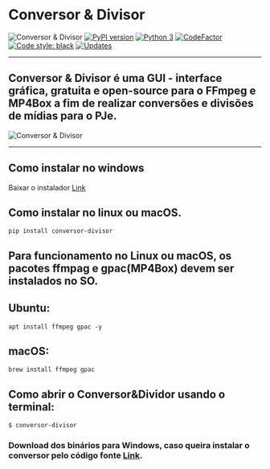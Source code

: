 # Conversor & Divisor
![Conversor & Divisor](https://github.com/hadtrindade/conversor-e-divisor/workflows/Conversor%20&%20Divisor/badge.svg)
[![PyPI version](https://badge.fury.io/py/conversor-divisor.svg)](https://badge.fury.io/py/conversor-divisor)
[![Python 3](https://pyup.io/repos/github/hadtrindade/conversor-e-divisor/python-3-shield.svg)](https://pyup.io/repos/github/hadtrindade/conversor-e-divisor/)
[![CodeFactor](https://www.codefactor.io/repository/github/hadtrindade/conversor-e-divisor/badge)](https://www.codefactor.io/repository/github/hadtrindade/conversor-e-divisor)
[![Code style: black](https://img.shields.io/badge/code%20style-black-000000.svg)](https://github.com/psf/black)
[![Updates](https://pyup.io/repos/github/hadtrindade/conversor-e-divisor/shield.svg)](https://pyup.io/repos/github/hadtrindade/conversor-e-divisor/)

---

## Conversor & Divisor é uma GUI  - interface gráfica, gratuita e open-source para o FFmpeg e MP4Box a fim de realizar conversões e divisões de mídias para o PJe.


![Conversor & Divisor](https://i.imgur.com/whAnUwb.gif)


---

## Como instalar no windows
Baixar o instalador [Link](https://github.com/hadtrindade/conversor-e-divisor/releases)


## Como instalar no linux ou macOS.

    pip install conversor-divisor

## Para funcionamento no Linux ou macOS, os pacotes ffmpag e gpac(MP4Box) devem ser instalados no SO.

## Ubuntu:
    apt install ffmpeg gpac -y
## macOS:
    brew install ffmpeg gpac

## Como abrir o Conversor&Dividor usando o terminal:
    $ conversor-divisor

### Download dos binários para Windows, caso queira instalar o conversor pelo código fonte [Link](https://drive.google.com/drive/folders/1h_ySXbsgu-hWg_ZKAWhqQx4mCNzQy3eU?usp=sharing).

